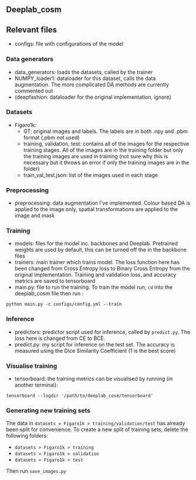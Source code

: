 ## Deeplab_cosm
## Relevant files
- configs: file with configurations of the model

### Data generators
  - data_generators: loads the datasets, called by the trainer
  - NUMPY_loader1: dataloader for this dataset, calls the data augmentation. The more complicated DA methods are currently commented out
  - (deepfashion: dataloader for the original implementation, ignore)
### Datasets
  - Figaro1k:
    - GT: original images and labels. The labels are in both .npy and .pbm format (.pbm not used)
    - training, validation, test: contains all of the images for the respective training stages. All of the images are in the training folder but only the training images are used in training (not sure why this is necessary but it throws an error if only the training images are in the folder)
    - train_val_test.json: list of the images used in each stage
 
### Preprocessing
- preprocessing: data augmentation I've implemented. Colour based DA is applied to the image only, spatial transformations are applied to the image and mask

### Training 
- models: files for the model inc. backbones and Deeplab. Pretrained weights are used by default, this can be turned off the in the backbone files
- trainers: main trainer which trains model. The loss function here has been changed from Cross Entropy loss to Binary Cross Entropy from the original implementation. Training and validation loss, and accuracy metrics are saved to tensorboard
- main.py: file to run the training. To train the model run, `cd` into the deeplab_cosm file then run :

```
python main.py -c configs/config.yml --train
```

### Inference
- predictors: predictor script used for inference, called by `predict.py`. The loss here is changed from CE to BCE.
- predict.py: my script for inference on the test set. The accuracy is measured using the Dice Similarity Coefficient (1 is the best score)

### Visualise training
- tensorboard: the training metrics can be visualised by running (in another terminal):
```
tensorboard --logdir '/path/to/deeplab_cosm/tensorboard'
```
### Generating new training sets
The data in `datasets > Figaro1k > training/validation/test` has already been split for convenience. To create a new split of training sets, delete the following folders:
- `datasets > Figaro1k > training`
- `datasets > Figaro1k > validation`
- `datasets > Figaro1k > test`

Then run `save_images.py`
